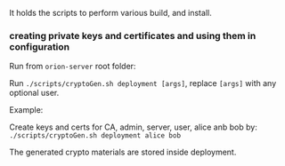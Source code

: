 It holds the scripts to perform various build, and install.

### creating private keys and certificates and using them in configuration
Run from `orion-server` root folder:

Run `./scripts/cryptoGen.sh deployment [args]`,
replace `[args]` with any optional user.


Example:

Create keys and certs for CA, admin, server, user, alice anb bob by: `./scripts/cryptoGen.sh deployment alice bob`

The generated crypto materials are stored inside deployment.
